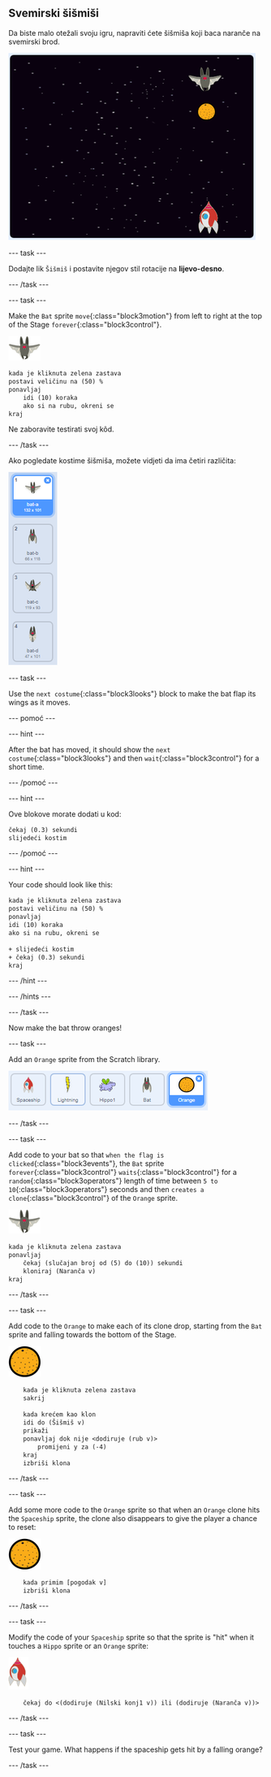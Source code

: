 ## Svemirski šišmiši

Da biste malo otežali svoju igru, napraviti ćete šišmiša koji baca naranče na svemirski brod.

![a bat throwing an orange at the spaceship](images/bat-oranges.png)

\--- task \---

Dodajte lik `Šišmiš` i postavite njegov stil rotacije na **lijevo-desno**.

\--- /task \---

\--- task \---

Make the `Bat` sprite `move`{:class="block3motion"} from left to right at the top of the Stage `forever`{:class="block3control"}.

![bat sprite](images/bat-sprite.png)

```blocks3
kada je kliknuta zelena zastava
postavi veličinu na (50) %
ponavljaj
    idi (10) koraka
    ako si na rubu, okreni se
kraj
```

Ne zaboravite testirati svoj kôd.

\--- /task \---

Ako pogledate kostime šišmiša, možete vidjeti da ima četiri različita:

![screenshot](images/invaders-bat-costume.png)

\--- task \---

Use the `next costume`{:class="block3looks"} block to make the bat flap its wings as it moves.

\--- pomoć \---

\--- hint \---

After the bat has moved, it should show the `next costume`{:class="block3looks"} and then `wait`{:class="block3control"} for a short time.

\--- /pomoć \---

\--- hint \---

Ove blokove morate dodati u kod:

```blocks3
čekaj (0.3) sekundi
slijedeći kostim
```

\--- /pomoć \---

\--- hint \---

Your code should look like this:

```blocks3
kada je kliknuta zelena zastava
postavi veličinu na (50) %
ponavljaj
idi (10) koraka
ako si na rubu, okreni se

+ slijedeći kostim
+ čekaj (0.3) sekundi
kraj
```

\--- /hint \---

\--- /hints \---

\--- /task \---

Now make the bat throw oranges!

\--- task \---

Add an `Orange` sprite from the Scratch library.

![screenshot](images/invaders-orange.png)

\--- /task \---

\--- task \---

Add code to your bat so that `when the flag is clicked`{:class="block3events"}, the `Bat` sprite `forever`{:class="block3control"} `waits`{:class="block3control"} for a `random`{:class="block3operators"} length of time between `5 to 10`{:class="block3operators"} seconds and then `creates a clone`{:class="block3control"} of the `Orange` sprite.

![bat sprite](images/bat-sprite.png)

```blocks3
kada je kliknuta zelena zastava
ponavljaj
    čekaj (slučajan broj od (5) do (10)) sekundi
    kloniraj (Naranča v)
kraj
```

\--- /task \---

\--- task \---

Add code to the `Orange` to make each of its clone drop, starting from the `Bat` sprite and falling towards the bottom of the Stage.

![orange sprite](images/orange-sprite.png)

```blocks3
    kada je kliknuta zelena zastava
    sakrij

    kada krećem kao klon
    idi do (Šišmiš v)
    prikaži
    ponavljaj dok nije <dodiruje (rub v)>
        promijeni y za (-4)
    kraj
    izbriši klona
```

\--- /task \---

\--- task \---

Add some more code to the `Orange` sprite so that when an `Orange` clone hits the `Spaceship` sprite, the clone also disappears to give the player a chance to reset:

![orange sprite](images/orange-sprite.png)

```blocks3
    kada primim [pogodak v]
    izbriši klona
```

\--- /task \---

\--- task \---

Modify the code of your `Spaceship` sprite so that the sprite is "hit" when it touches a `Hippo` sprite or an `Orange` sprite:

![rocket sprite](images/rocket-sprite.png)

```blocks3
    čekaj do <(dodiruje (Nilski konj1 v)) ili (dodiruje (Naranča v))>
```

\--- /task \---

\--- task \---

Test your game. What happens if the spaceship gets hit by a falling orange?

\--- /task \---